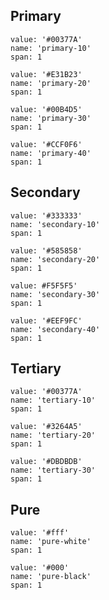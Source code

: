 ## Primary
```color
value: '#00377A'
name: 'primary-10'
span: 1
```

```color
value: '#E31B23'
name: 'primary-20'
span: 1
```

```color
value: '#00B4D5'
name: 'primary-30'
span: 1
```

```color
value: '#CCF0F6'
name: 'primary-40'
span: 1
```
## Secondary
```color
value: '#333333'
name: 'secondary-10'
span: 1
```

```color
value: '#585858'
name: 'secondary-20'
span: 1
```

```color
value: #F5F5F5'
name: 'secondary-30'
span: 1
```

```color
value: '#EEF9FC'
name: 'secondary-40'
span: 1
```
## Tertiary
```color
value: '#00377A'
name: 'tertiary-10'
span: 1
```

```color
value: '#3264A5'
name: 'tertiary-20'
span: 1
```

```color
value: '#DBDBDB'
name: 'tertiary-30'
span: 1
```
## Pure
```color
value: '#fff'
name: 'pure-white'
span: 1
```

```color
value: '#000'
name: 'pure-black'
span: 1
```